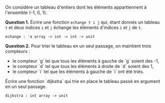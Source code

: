 On considère un tableau d'entiers dont les éléments appartiennent à l'ensemble {-1, 0, 1}.

**Question 1.**
Écrire une fonction `echange t i j` qui, étant donnés un tableau `t` et deux indices `i` et `j` échange les éléments d'indices `i` et `j` de `t`.

`echange : 'a array -> int -> int -> unit`

**Question 2.**
Pour trier le tableau en un seul passage, on maintient trois compteurs :
<ul>
<li>le compteur `g` tel que tous les éléments à gauche de `g` soient des -1,</li>
<li>le compteur `d` tel que tous les éléments à droite de `d` soient des 1,</li>
<li>le compteur `i` tel que les éléments à gauche de `i` ont été triés.
</li>
</ul>
Écrire une fonction `dijkstra` qui trie en place le tableau passé en argument en un seul passage.

`dijkstra : int array -> unit`
